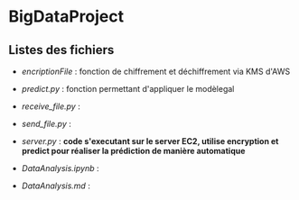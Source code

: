 # BigDataProject

## Listes des fichiers
- *encriptionFile* : fonction de chiffrement et déchiffrement via KMS d'AWS
- *predict.py* : fonction permettant d'appliquer le modèlegal


- *receive_file.py* :
- *send_file.py* :
- *server.py* : **code s'executant sur le server EC2, utilise encryption et predict pour réaliser la prédiction de manière automatique**



- *DataAnalysis.ipynb* :
- *DataAnalysis.md* :
